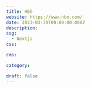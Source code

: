 ```yaml
---
title: HBO
website: https://www.hbo.com/
date: 2023-03-30T00:00:00.000Z
description:
ssg:
  - Nextjs
css:

cms:

category:

draft: false
---
```

